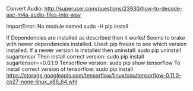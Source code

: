 Convert Audio:
http://superuser.com/questions/23930/how-to-decode-aac-m4a-audio-files-into-wav

ImportError: No module named
sudo -H pip install

If Dependencies are installed as described then it works!
Seems to brake with newer dependencies installed.
Used: pip freeze to see which version installed.
If a newer version is installed then uninstall: sudo pip uninstall sugartensor
Then install correct version: sudo pip install sugartensor==0.0.1.9
Tensorflow version: sudo pip show tensorflow
To install correct version of tensorflow:
sudo pip install https://storage.googleapis.com/tensorflow/linux/cpu/tensorflow-0.11.0-cp27-none-linux_x86_64.whl